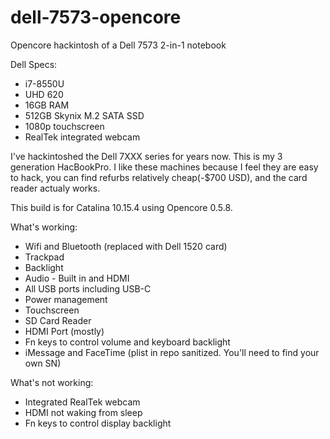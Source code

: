 # dell-7573-opencore

Opencore hackintosh of a Dell 7573 2-in-1 notebook

Dell Specs:

* i7-8550U
* UHD 620
* 16GB RAM
* 512GB Skynix M.2 SATA SSD
* 1080p touchscreen
* RealTek integrated webcam

I've hackintoshed the Dell 7XXX series for years now.  This is my 3 generation HacBookPro.  I like these machines because I feel they are easy to hack, you can find refurbs relatively cheap(-$700 USD), and the card reader actualy works.

This build is for Catalina 10.15.4 using Opencore 0.5.8.

What's working:

* Wifi and Bluetooth (replaced with Dell 1520 card)
* Trackpad
* Backlight
* Audio - Built in and HDMI
* All USB ports including USB-C
* Power management
* Touchscreen
* SD Card Reader
* HDMI Port (mostly)
* Fn keys to control volume and keyboard backlight
* iMessage and FaceTime (plist in repo sanitized.  You'll need to find your own SN)

What's not working:

* Integrated RealTek webcam
* HDMI not waking from sleep
* Fn keys to control display backlight
